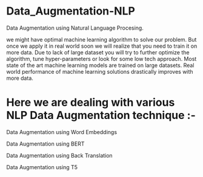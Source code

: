 # Data_Augmentation-NLP
Data Augmentation using Natural Language Procesing.


we might have optimal machine learning algorithm to solve our problem. But once we apply it in real world soon we will realize that you need to train it on more data. Due to lack of large dataset you will try to further optimize the algorithm, tune hyper-parameters or look for some low tech approach. Most state of the art machine learning models are trained on large datasets. Real world performance of machine learning solutions drastically improves with more data.

# Here we are dealing with various NLP Data Augmentation technique :-

Data Augmentation using Word Embeddings

Data Augmentation using BERT

Data Augmentation using Back Translation

Data Augmentation using T5

